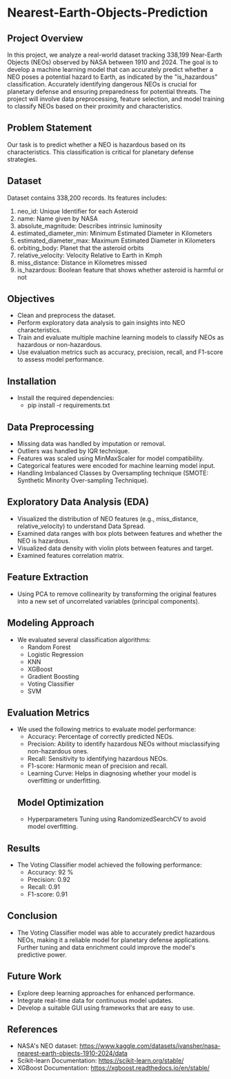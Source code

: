 # Nearest-Earth-Objects-Prediction
## Project Overview
In this project, we analyze a real-world dataset tracking 338,199 Near-Earth Objects (NEOs) observed by NASA between 1910 and 2024. The goal is to develop a machine learning model that can accurately predict whether a NEO poses a potential hazard to Earth, as indicated by the "is_hazardous" classification. Accurately identifying dangerous NEOs is crucial for planetary defense and ensuring preparedness for potential threats. The project will involve data preprocessing, feature selection, and model training to classify NEOs based on their proximity and characteristics.
## Problem Statement
Our task is to predict whether a NEO is hazardous based on its characteristics. This classification is critical for planetary defense strategies.
## Dataset
Dataset contains 338,200 records. Its features includes:
1. neo_id: Unique Identifier for each Asteroid
2. name: Name given by NASA
3. absolute_magnitude: Describes intrinsic luminosity
4. estimated_diameter_min: Minimum Estimated Diameter in Kilometers
5. estimated_diameter_max: Maximum Estimated Diameter in Kilometers
6. orbiting_body: Planet that the asteroid orbits
7. relative_velocity: Velocity Relative to Earth in Kmph
8. miss_distance: Distance in Kilometres missed
9. is_hazardous: Boolean feature that shows whether asteroid is harmful or not
## Objectives
- Clean and preprocess the dataset.
- Perform exploratory data analysis to gain insights into NEO characteristics.
- Train and evaluate multiple machine learning models to classify NEOs as hazardous or non-hazardous.
- Use evaluation metrics such as accuracy, precision, recall, and F1-score to assess model performance.
## Installation
- Install the required dependencies:
  - pip install -r requirements.txt
## Data Preprocessing
- Missing data was handled by imputation or removal.
- Outliers was handled by IQR technique.
- Features was scaled using MinMaxScaler for model compatibility.
- Categorical features were encoded for machine learning model input.
- Handling Imbalanced Classes by Oversampling technique (SMOTE: Synthetic Minority Over-sampling Technique).
## Exploratory Data Analysis (EDA)
- Visualized the distribution of NEO features (e.g., miss_distance, relative_velocity) to understand Data Spread.
- Examined data ranges with box plots between features and whether the NEO is hazardous.
- Visualized data density with violin plots between features and target.
- Examined features correlation matrix.
## Feature Extraction
- Using PCA to remove collinearity by transforming the original features into a new set of uncorrelated variables (principal components).
## Modeling Approach
- We evaluated several classification algorithms:
  - Random Forest
  - Logistic Regression
  - KNN
  - XGBoost
  - Gradient Boosting
  - Voting Classifier
  - SVM
## Evaluation Metrics
- We used the following metrics to evaluate model performance:
  - Accuracy: Percentage of correctly predicted NEOs.
  - Precision: Ability to identify hazardous NEOs without misclassifying non-hazardous ones.
  - Recall: Sensitivity to identifying hazardous NEOs.
  - F1-score: Harmonic mean of precision and recall.
  - Learning Curve:  Helps in diagnosing whether your model is overfitting or underfitting.
  ## Model Optimization
  - Hyperparameters Tuning using RandomizedSearchCV to avoid model overfitting.
## Results
- The Voting Classifier model achieved the following performance:
  - Accuracy: 92 %
  - Precision: 0.92
  - Recall: 0.91
  - F1-score: 0.91
## Conclusion
- The Voting Classifier model was able to accurately predict hazardous NEOs, making it a reliable model for planetary defense applications. Further tuning and data enrichment could improve the model's predictive power.
## Future Work
- Explore deep learning approaches for enhanced performance.
- Integrate real-time data for continuous model updates.
- Develop a suitable GUI using frameworks that are easy to use.
## References
- NASA's NEO dataset: https://www.kaggle.com/datasets/ivansher/nasa-nearest-earth-objects-1910-2024/data
- Scikit-learn Documentation: https://scikit-learn.org/stable/
- XGBoost Documentation: https://xgboost.readthedocs.io/en/stable/

